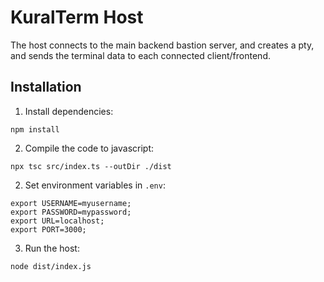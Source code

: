 # KuralTerm Host
The host connects to the main backend bastion server, and creates a pty, and sends the terminal data to each connected client/frontend.

## Installation
1. Install dependencies:
```
npm install
```

2. Compile the code to javascript:
```
npx tsc src/index.ts --outDir ./dist
```

2. Set environment variables in `.env`:
```
export USERNAME=myusername;
export PASSWORD=mypassword;
export URL=localhost;
export PORT=3000;
```

3. Run the host:
```
node dist/index.js
```

